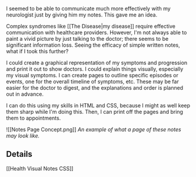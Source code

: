 I seemed to be able to communicate much more effectively with my neurologist just by giving him my notes. This gave me an idea.

Complex syndromes like [[The Disease|my disease]] require effective communication with healthcare providers. However, I'm not always able to paint a vivid picture by just talking to the doctor; there seems to be significant information loss. Seeing the efficacy of simple written notes, what if I took this further?

I could create a graphical representation of my symptoms and progression and print it out to show doctors. I could explain things visually, especially my visual symptoms. I can create pages to outline specific episodes or events, one for the overall timeline of symptoms, etc. These may be far easier for the doctor to digest, and the explanations and order is planned out in advance.

I can do this using my skills in HTML and CSS, because I might as well keep them sharp while I'm doing this. Then, I can print off the pages and bring them to appointments.

![[Notes Page Concept.png]]
*An example of what a page of these notes may look like.*

## Details

[[Health Visual Notes CSS]]
